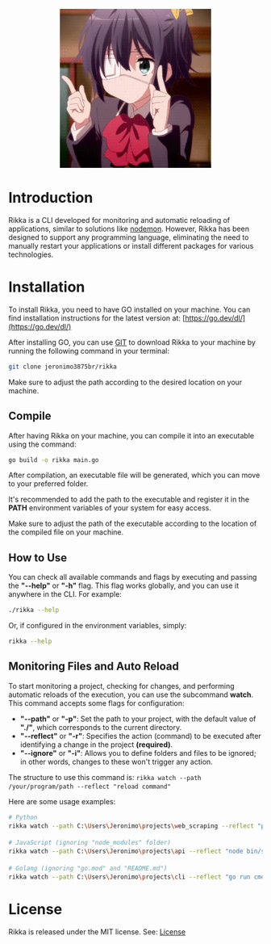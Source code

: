 <p align="center">
 <img src="https://github.com/jeronimo3875br/rikka/blob/master/assets/rikka_main.gif" alt="rikka_main" width="300"/>
</p>

# Introduction
Rikka is a CLI developed for monitoring and automatic reloading of applications, similar to solutions like [nodemon](https://github.com/remy/nodemon). However, Rikka has been designed to support any programming language, eliminating the need to manually restart your applications or install different packages for various technologies.

# Installation
To install Rikka, you need to have GO installed on your machine. You can find installation instructions for the latest version at: [https://go.dev/dl/](https://go.dev/dl/)

After installing GO, you can use [GIT](https://git-scm.com/) to download Rikka to your machine by running the following command in your terminal:

```sh 
git clone jeronimo3875br/rikka
```

Make sure to adjust the path according to the desired location on your machine.

## Compile 
After having Rikka on your machine, you can compile it into an executable using the command:

```sh
go build -o rikka main.go
```

After compilation, an executable file will be generated, which you can move to your preferred folder.

It's recommended to add the path to the executable and register it in the **PATH** environment variables of your system for easy access.

Make sure to adjust the path of the executable according to the location of the compiled file on your machine.

## How to Use
You can check all available commands and flags by executing and passing the **"--help"** or **"-h"** flag. This flag works globally, and you can use it anywhere in the CLI. For example:

```sh
./rikka --help
```

Or, if configured in the environment variables, simply:
 
 ```sh
 rikka --help
```

## Monitoring Files and Auto Reload
To start monitoring a project, checking for changes, and performing automatic reloads of the execution, you can use the subcommand **watch**. This command accepts some flags for configuration:

- **"--path"** or **"-p"**: Set the path to your project, with the default value of **"./"**, which corresponds to the current directory.
- **"--reflect"** or **"-r"**: Specifies the action (command) to be executed after identifying a change in the project **(required)**.
- **"--ignore"** or **"-i"**: Allows you to define folders and files to be ignored; in other words, changes to these won't trigger any action.

The structure to use this command is: `rikka watch --path /your/program/path --reflect "reload command"`

Here are some usage examples:

```sh
# Python
rikka watch --path C:\Users\Jeronimo\projects\web_scraping --reflect "python main.py"

# JavaScript (ignoring "node_modules" folder)
rikka watch --path C:\Users\Jeronimo\projects\api --reflect "node bin/server.js" --ignore node_modules

# Golang (ignoring "go.mod" and "README.md")
rikka watch --path C:\Users\Jeronimo\projects\cli --reflect "go run cmd/main.go" --ignore go.mod,README.md
```

# License
Rikka is released under the MIT license. See: <a href="https://github.com/jeronimo3875br/rikka/blob/master/LICENSE">License</a>

